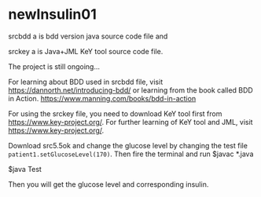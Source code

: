 # newInsulin01

srcbdd a is bdd version java source code file and 

srckey a is Java+JML KeY tool source code file.

The project is still ongoing...

For learning about BDD used in srcbdd file, visit https://dannorth.net/introducing-bdd/
or learning from the book called BDD in Action. https://www.manning.com/books/bdd-in-action

For using the srckey file, you need to download KeY tool first from https://www.key-project.org/.
For further learning of KeY tool and JML, visit https://www.key-project.org/.

Download src5.5ok and change the glucose level by changing the test file ``patient1.setGlucoseLevel(170)``.
Then fire the terminal and run 
$javac *.java 

$java Test

Then you will get the glucose level and corresponding insulin.



